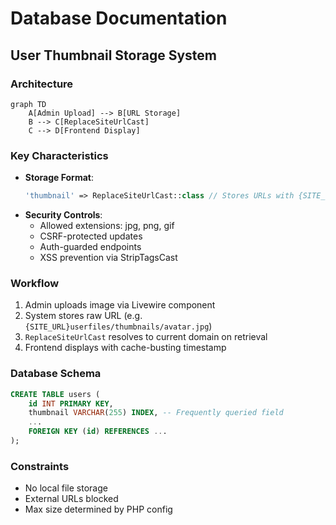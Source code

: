 # Database Documentation

## User Thumbnail Storage System

### Architecture
```mermaid
graph TD
    A[Admin Upload] --> B[URL Storage]
    B --> C[ReplaceSiteUrlCast]
    C --> D[Frontend Display]
```

### Key Characteristics
- **Storage Format**: 
  ```php
  'thumbnail' => ReplaceSiteUrlCast::class // Stores URLs with {SITE_URL} placeholder
  ```
- **Security Controls**:
  - Allowed extensions: jpg, png, gif
  - CSRF-protected updates
  - Auth-guarded endpoints
  - XSS prevention via StripTagsCast

### Workflow
1. Admin uploads image via Livewire component
2. System stores raw URL (e.g. `{SITE_URL}userfiles/thumbnails/avatar.jpg`)
3. `ReplaceSiteUrlCast` resolves to current domain on retrieval
4. Frontend displays with cache-busting timestamp

### Database Schema
```sql
CREATE TABLE users (
    id INT PRIMARY KEY,
    thumbnail VARCHAR(255) INDEX, -- Frequently queried field
    ...
    FOREIGN KEY (id) REFERENCES ...
);
```

### Constraints
- No local file storage
- External URLs blocked
- Max size determined by PHP config